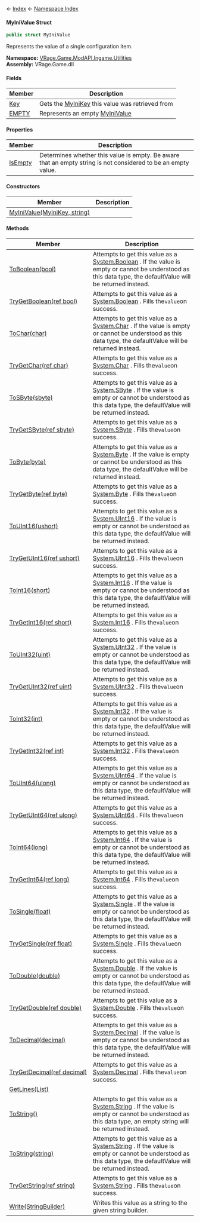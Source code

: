 ← [Index](Api-Index) ← [Namespace Index](Namespace-Index)

#### MyIniValue Struct

```csharp
public struct MyIniValue
```

Represents the value of a single configuration item.

**Namespace:** [VRage.Game.ModAPI.Ingame.Utilities](VRage.Game.ModAPI.Ingame.Utilities)  
**Assembly:** VRage.Game.dll

#### Fields

|Member|Description|
|---|---|
|[Key](VRage.Game.ModAPI.Ingame.Utilities.MyIniValue.Key)|Gets the [MyIniKey](VRage.Game.ModAPI.Ingame.Utilities.MyIniKey) this value was retrieved from|
|[EMPTY](VRage.Game.ModAPI.Ingame.Utilities.MyIniValue.EMPTY)|Represents an empty [MyIniValue](VRage.Game.ModAPI.Ingame.Utilities.MyIniValue) |

#### Properties

|Member|Description|
|---|---|
|[IsEmpty](VRage.Game.ModAPI.Ingame.Utilities.MyIniValue.IsEmpty)|Determines whether this value is empty. Be aware that an empty string is not considered to be an empty value.|

#### Constructors

|Member|Description|
|---|---|
|[MyIniValue(MyIniKey, string)](VRage.Game.ModAPI.Ingame.Utilities.MyIniValue..ctor)||

#### Methods

|Member|Description|
|---|---|
|[ToBoolean(bool)](VRage.Game.ModAPI.Ingame.Utilities.MyIniValue.ToBoolean)|Attempts to get this value as a [System.Boolean](https://docs.microsoft.com/en-us/dotnet/api/system.boolean?view=netframework-4.6) . If the value is empty or cannot be understood as this data type, the defaultValue will be returned instead.|
|[TryGetBoolean(ref bool)](VRage.Game.ModAPI.Ingame.Utilities.MyIniValue.TryGetBoolean)|Attempts to get this value as a [System.Boolean](https://docs.microsoft.com/en-us/dotnet/api/system.boolean?view=netframework-4.6) . Fills the`value`on success.|
|[ToChar(char)](VRage.Game.ModAPI.Ingame.Utilities.MyIniValue.ToChar)|Attempts to get this value as a [System.Char](https://docs.microsoft.com/en-us/dotnet/api/system.char?view=netframework-4.6) . If the value is empty or cannot be understood as this data type, the defaultValue will be returned instead.|
|[TryGetChar(ref char)](VRage.Game.ModAPI.Ingame.Utilities.MyIniValue.TryGetChar)|Attempts to get this value as a [System.Char](https://docs.microsoft.com/en-us/dotnet/api/system.char?view=netframework-4.6) . Fills the`value`on success.|
|[ToSByte(sbyte)](VRage.Game.ModAPI.Ingame.Utilities.MyIniValue.ToSByte)|Attempts to get this value as a [System.SByte](https://docs.microsoft.com/en-us/dotnet/api/system.sbyte?view=netframework-4.6) . If the value is empty or cannot be understood as this data type, the defaultValue will be returned instead.|
|[TryGetSByte(ref sbyte)](VRage.Game.ModAPI.Ingame.Utilities.MyIniValue.TryGetSByte)|Attempts to get this value as a [System.SByte](https://docs.microsoft.com/en-us/dotnet/api/system.sbyte?view=netframework-4.6) . Fills the`value`on success.|
|[ToByte(byte)](VRage.Game.ModAPI.Ingame.Utilities.MyIniValue.ToByte)|Attempts to get this value as a [System.Byte](https://docs.microsoft.com/en-us/dotnet/api/system.byte?view=netframework-4.6) . If the value is empty or cannot be understood as this data type, the defaultValue will be returned instead.|
|[TryGetByte(ref byte)](VRage.Game.ModAPI.Ingame.Utilities.MyIniValue.TryGetByte)|Attempts to get this value as a [System.Byte](https://docs.microsoft.com/en-us/dotnet/api/system.byte?view=netframework-4.6) . Fills the`value`on success.|
|[ToUInt16(ushort)](VRage.Game.ModAPI.Ingame.Utilities.MyIniValue.ToUInt16)|Attempts to get this value as a [System.UInt16](https://docs.microsoft.com/en-us/dotnet/api/system.uint16?view=netframework-4.6) . If the value is empty or cannot be understood as this data type, the defaultValue will be returned instead.|
|[TryGetUInt16(ref ushort)](VRage.Game.ModAPI.Ingame.Utilities.MyIniValue.TryGetUInt16)|Attempts to get this value as a [System.UInt16](https://docs.microsoft.com/en-us/dotnet/api/system.uint16?view=netframework-4.6) . Fills the`value`on success.|
|[ToInt16(short)](VRage.Game.ModAPI.Ingame.Utilities.MyIniValue.ToInt16)|Attempts to get this value as a [System.Int16](https://docs.microsoft.com/en-us/dotnet/api/system.int16?view=netframework-4.6) . If the value is empty or cannot be understood as this data type, the defaultValue will be returned instead.|
|[TryGetInt16(ref short)](VRage.Game.ModAPI.Ingame.Utilities.MyIniValue.TryGetInt16)|Attempts to get this value as a [System.Int16](https://docs.microsoft.com/en-us/dotnet/api/system.int16?view=netframework-4.6) . Fills the`value`on success.|
|[ToUInt32(uint)](VRage.Game.ModAPI.Ingame.Utilities.MyIniValue.ToUInt32)|Attempts to get this value as a [System.UInt32](https://docs.microsoft.com/en-us/dotnet/api/system.uint32?view=netframework-4.6) . If the value is empty or cannot be understood as this data type, the defaultValue will be returned instead.|
|[TryGetUInt32(ref uint)](VRage.Game.ModAPI.Ingame.Utilities.MyIniValue.TryGetUInt32)|Attempts to get this value as a [System.UInt32](https://docs.microsoft.com/en-us/dotnet/api/system.uint32?view=netframework-4.6) . Fills the`value`on success.|
|[ToInt32(int)](VRage.Game.ModAPI.Ingame.Utilities.MyIniValue.ToInt32)|Attempts to get this value as a [System.Int32](https://docs.microsoft.com/en-us/dotnet/api/system.int32?view=netframework-4.6) . If the value is empty or cannot be understood as this data type, the defaultValue will be returned instead.|
|[TryGetInt32(ref int)](VRage.Game.ModAPI.Ingame.Utilities.MyIniValue.TryGetInt32)|Attempts to get this value as a [System.Int32](https://docs.microsoft.com/en-us/dotnet/api/system.int32?view=netframework-4.6) . Fills the`value`on success.|
|[ToUInt64(ulong)](VRage.Game.ModAPI.Ingame.Utilities.MyIniValue.ToUInt64)|Attempts to get this value as a [System.UInt64](https://docs.microsoft.com/en-us/dotnet/api/system.uint64?view=netframework-4.6) . If the value is empty or cannot be understood as this data type, the defaultValue will be returned instead.|
|[TryGetUInt64(ref ulong)](VRage.Game.ModAPI.Ingame.Utilities.MyIniValue.TryGetUInt64)|Attempts to get this value as a [System.UInt64](https://docs.microsoft.com/en-us/dotnet/api/system.uint64?view=netframework-4.6) . Fills the`value`on success.|
|[ToInt64(long)](VRage.Game.ModAPI.Ingame.Utilities.MyIniValue.ToInt64)|Attempts to get this value as a [System.Int64](https://docs.microsoft.com/en-us/dotnet/api/system.int64?view=netframework-4.6) . If the value is empty or cannot be understood as this data type, the defaultValue will be returned instead.|
|[TryGetInt64(ref long)](VRage.Game.ModAPI.Ingame.Utilities.MyIniValue.TryGetInt64)|Attempts to get this value as a [System.Int64](https://docs.microsoft.com/en-us/dotnet/api/system.int64?view=netframework-4.6) . Fills the`value`on success.|
|[ToSingle(float)](VRage.Game.ModAPI.Ingame.Utilities.MyIniValue.ToSingle)|Attempts to get this value as a [System.Single](https://docs.microsoft.com/en-us/dotnet/api/system.single?view=netframework-4.6) . If the value is empty or cannot be understood as this data type, the defaultValue will be returned instead.|
|[TryGetSingle(ref float)](VRage.Game.ModAPI.Ingame.Utilities.MyIniValue.TryGetSingle)|Attempts to get this value as a [System.Single](https://docs.microsoft.com/en-us/dotnet/api/system.single?view=netframework-4.6) . Fills the`value`on success.|
|[ToDouble(double)](VRage.Game.ModAPI.Ingame.Utilities.MyIniValue.ToDouble)|Attempts to get this value as a [System.Double](https://docs.microsoft.com/en-us/dotnet/api/system.double?view=netframework-4.6) . If the value is empty or cannot be understood as this data type, the defaultValue will be returned instead.|
|[TryGetDouble(ref double)](VRage.Game.ModAPI.Ingame.Utilities.MyIniValue.TryGetDouble)|Attempts to get this value as a [System.Double](https://docs.microsoft.com/en-us/dotnet/api/system.double?view=netframework-4.6) . Fills the`value`on success.|
|[ToDecimal(decimal)](VRage.Game.ModAPI.Ingame.Utilities.MyIniValue.ToDecimal)|Attempts to get this value as a [System.Decimal](https://docs.microsoft.com/en-us/dotnet/api/system.decimal?view=netframework-4.6) . If the value is empty or cannot be understood as this data type, the defaultValue will be returned instead.|
|[TryGetDecimal(ref decimal)](VRage.Game.ModAPI.Ingame.Utilities.MyIniValue.TryGetDecimal)|Attempts to get this value as a [System.Decimal](https://docs.microsoft.com/en-us/dotnet/api/system.decimal?view=netframework-4.6) . Fills the`value`on success.|
|[GetLines(List)](VRage.Game.ModAPI.Ingame.Utilities.MyIniValue.GetLines)||
|[ToString()](VRage.Game.ModAPI.Ingame.Utilities.MyIniValue.ToString)|Attempts to get this value as a [System.String](https://docs.microsoft.com/en-us/dotnet/api/system.string?view=netframework-4.6) . If the value is empty or cannot be understood as this data type, an empty string will be returned instead.|
|[ToString(string)](VRage.Game.ModAPI.Ingame.Utilities.MyIniValue.ToString)|Attempts to get this value as a [System.String](https://docs.microsoft.com/en-us/dotnet/api/system.string?view=netframework-4.6) . If the value is empty or cannot be understood as this data type, the defaultValue will be returned instead.|
|[TryGetString(ref string)](VRage.Game.ModAPI.Ingame.Utilities.MyIniValue.TryGetString)|Attempts to get this value as a [System.String](https://docs.microsoft.com/en-us/dotnet/api/system.string?view=netframework-4.6) . Fills the`value`on success.|
|[Write(StringBuilder)](VRage.Game.ModAPI.Ingame.Utilities.MyIniValue.Write)|Writes this value as a string to the given string builder.|

